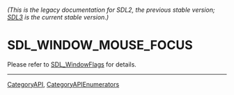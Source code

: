 ###### (This is the legacy documentation for SDL2, the previous stable version; [SDL3](https://wiki.libsdl.org/SDL3/) is the current stable version.)
# SDL_WINDOW_MOUSE_FOCUS

Please refer to [SDL_WindowFlags](SDL_WindowFlags) for details.

----
[CategoryAPI](CategoryAPI), [CategoryAPIEnumerators](CategoryAPIEnumerators)

